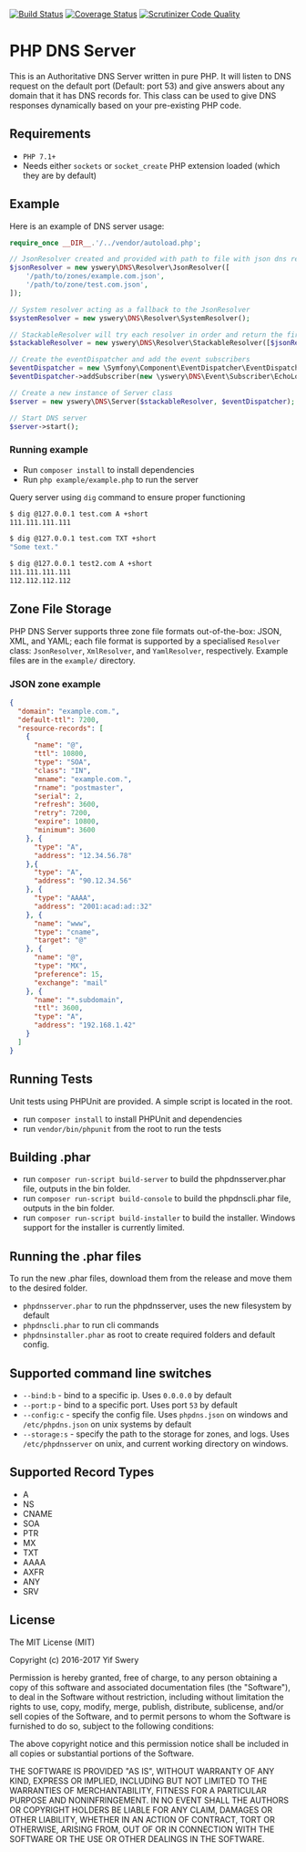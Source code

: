 [![Build Status](https://travis-ci.org/yswery/PHP-DNS-SERVER.svg)](https://travis-ci.org/yswery/PHP-DNS-SERVER)
[![Coverage Status](https://coveralls.io/repos/yswery/PHP-DNS-SERVER/badge.png)](https://coveralls.io/github/yswery/PHP-DNS-SERVER)
[![Scrutinizer Code Quality](https://scrutinizer-ci.com/g/samuelwilliams/PHP-DNS-SERVER/badges/quality-score.png)](https://scrutinizer-ci.com/g/samuelwilliams/PHP-DNS-SERVER/)


# PHP DNS Server

This is an Authoritative DNS Server written in pure PHP.
It will listen to DNS request on the default port (Default: port 53) and give answers about any domain that it has DNS records for.
This class can be used to give DNS responses dynamically based on your pre-existing PHP code.

## Requirements

* `PHP 7.1+`
* Needs either `sockets` or `socket_create` PHP extension loaded (which they are by default)

## Example

Here is an example of DNS server usage:
```php
require_once __DIR__.'/../vendor/autoload.php';

// JsonResolver created and provided with path to file with json dns records
$jsonResolver = new yswery\DNS\Resolver\JsonResolver([
    '/path/to/zones/example.com.json',
    '/path/to/zone/test.com.json',
]);

// System resolver acting as a fallback to the JsonResolver
$systemResolver = new yswery\DNS\Resolver\SystemResolver();

// StackableResolver will try each resolver in order and return the first match
$stackableResolver = new yswery\DNS\Resolver\StackableResolver([$jsonResolver, $systemResolver]);

// Create the eventDispatcher and add the event subscribers
$eventDispatcher = new \Symfony\Component\EventDispatcher\EventDispatcher();
$eventDispatcher->addSubscriber(new \yswery\DNS\Event\Subscriber\EchoLogger());

// Create a new instance of Server class
$server = new yswery\DNS\Server($stackableResolver, $eventDispatcher);

// Start DNS server
$server->start();

```
### Running example

* Run `composer install` to install dependencies
* Run `php example/example.php` to run the server

Query server using `dig` command to ensure proper functioning
```bash
$ dig @127.0.0.1 test.com A +short
111.111.111.111

$ dig @127.0.0.1 test.com TXT +short
"Some text."

$ dig @127.0.0.1 test2.com A +short
111.111.111.111
112.112.112.112
```
## Zone File Storage
PHP DNS Server supports three zone file formats out-of-the-box: JSON, XML, and YAML; each file format
is supported by a specialised `Resolver` class: `JsonResolver`, `XmlResolver`, and `YamlResolver`,
respectively. Example files are in the `example/` directory.

### JSON zone example
```json
{
  "domain": "example.com.",
  "default-ttl": 7200,
  "resource-records": [
    {
      "name": "@",
      "ttl": 10800,
      "type": "SOA",
      "class": "IN",
      "mname": "example.com.",
      "rname": "postmaster",
      "serial": 2,
      "refresh": 3600,
      "retry": 7200,
      "expire": 10800,
      "minimum": 3600
    }, {
      "type": "A",
      "address": "12.34.56.78"
    },{
      "type": "A",
      "address": "90.12.34.56"
    }, {
      "type": "AAAA",
      "address": "2001:acad:ad::32"
    }, {
      "name": "www",
      "type": "cname",
      "target": "@"
    }, {
      "name": "@",
      "type": "MX",
      "preference": 15,
      "exchange": "mail"
    }, {
      "name": "*.subdomain",
      "ttl": 3600,
      "type": "A",
      "address": "192.168.1.42"
    }
  ]
}
```

## Running Tests

Unit tests using PHPUnit are provided. A simple script is located in the root.

* run `composer install` to install PHPUnit and dependencies
* run `vendor/bin/phpunit` from the root to run the tests

## Building .phar
* run `composer run-script build-server` to build the phpdnsserver.phar file, outputs in the bin folder.
* run `composer run-script build-console` to build the phpdnscli.phar file, outputs in the bin folder.
* run  `composer run-script build-installer` to build the installer. Windows support for the installer is currently limited.

## Running the .phar files
To run the new .phar files, download them from the release and move them to the desired folder.
* `phpdnsserver.phar` to run the phpdnsserver, uses the new filesystem by default
* `phpdnscli.phar` to run cli commands
* `phpdnsinstaller.phar` as root to create required folders and default config.

## Supported command line switches
* `--bind:b` - bind to a specific ip. Uses `0.0.0.0` by default
* `--port:p` - bind to a specific port. Uses port `53` by default
* `--config:c` - specify the config file. Uses `phpdns.json` on windows 
and `/etc/phpdns.json` on unix systems by default
* `--storage:s` - specify the path to the storage for zones, and logs. Uses `/etc/phpdnsserver` on unix,
and current working directory on windows.

## Supported Record Types

* A
* NS
* CNAME
* SOA
* PTR
* MX
* TXT
* AAAA
* AXFR
* ANY
* SRV

## License

The MIT License (MIT)

Copyright (c) 2016-2017 Yif Swery

Permission is hereby granted, free of charge, to any person obtaining a copy of
this software and associated documentation files (the "Software"), to deal in
the Software without restriction, including without limitation the rights to
use, copy, modify, merge, publish, distribute, sublicense, and/or sell copies of
the Software, and to permit persons to whom the Software is furnished to do so,
subject to the following conditions:

The above copyright notice and this permission notice shall be included in all
copies or substantial portions of the Software.

THE SOFTWARE IS PROVIDED "AS IS", WITHOUT WARRANTY OF ANY KIND, EXPRESS OR
IMPLIED, INCLUDING BUT NOT LIMITED TO THE WARRANTIES OF MERCHANTABILITY, FITNESS
FOR A PARTICULAR PURPOSE AND NONINFRINGEMENT. IN NO EVENT SHALL THE AUTHORS OR
COPYRIGHT HOLDERS BE LIABLE FOR ANY CLAIM, DAMAGES OR OTHER LIABILITY, WHETHER
IN AN ACTION OF CONTRACT, TORT OR OTHERWISE, ARISING FROM, OUT OF OR IN
CONNECTION WITH THE SOFTWARE OR THE USE OR OTHER DEALINGS IN THE SOFTWARE.
